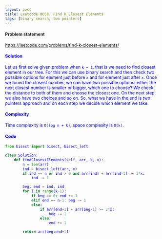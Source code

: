 ```yaml
---
layout: post
title: Leetcode 0658. Find K Closest Elements
tags: [binary search, two pointers]
---
```


#### Problem statement

<a href="https://leetcode.com/problems/find-k-closest-elements/"> <font color = blue>https://leetcode.com/problems/find-k-closest-elements/

#### Solution
Let us first solve given problem when `k = 1`, that is we need to find closest element in our tree. For this we can use binary search and then check two possible options for element just before `x` and for element just after `x`. Once we found the closest number, we can have two possible options: either the next closest number is smaller or bigger, which one to choose? We check the distance to both of them and choose the closest one. On the next step we also have two choices and so on. So, what we have in the end is two pointers approach and on each step we decide which element we take.

#### Complexity
Time complexity is `O(log n + k)`, space complexity is `O(k)`.

#### Code
```python
from bisect import bisect, bisect_left

class Solution:
    def findClosestElements(self, arr, k, x):
        n = len(arr)
        ind = bisect_left(arr, x)
        if ind == n or ind > 0 and arr[ind] + arr[ind-1] >= 2*x:
            ind -= 1

        beg, end = ind, ind
        for i in range(k-1):
            if beg == 0: end += 1
            elif end == n-1: beg -= 1
            else:
                if arr[end+1] + arr[beg-1] >= 2*x:
                    beg -= 1
                else:
                    end += 1

        return arr[beg:end+1]
```